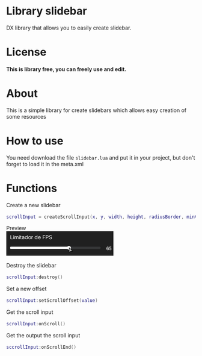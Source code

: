 # Library slidebar
DX library that allows you to easily create slidebar.

# License
#### This is library free, you can freely use and edit.

# About
This is a simple library for create slidebars which allows easy creation of some resources

# How to use
You need download the file ```slidebar.lua``` and put it in your project, but don't forget to load it in the meta.xml

# Functions
Create a new slidebar
```lua
scrollInput = createScrollInput(x, y, width, height, radiusBorder, minValue, maxValue, circleScale, postGUI)
```
Preview <br/>
![Preview](https://github.com/LODSX/slidebar/blob/main/preview.png)

Destroy the slidebar
```lua
scrollInput:destroy()
```

Set a new offset
```lua
scrollInput:setScrollOffset(value)
```

Get the scroll input
```lua
scrollInput:onScroll()
```

Get the output the scroll input
```lua
sccrollInput:onScrollEnd()
```
